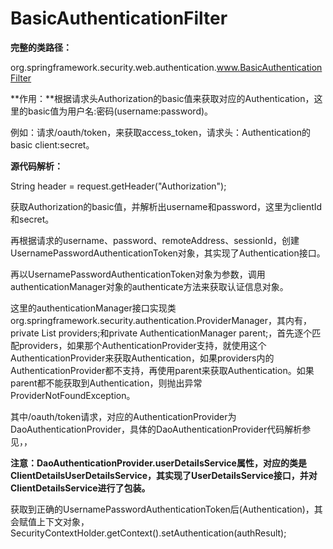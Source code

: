 # BasicAuthenticationFilter

**完整的类路径：**

org.springframework.security.web.authentication.www.BasicAuthenticationFilter



**作用：**根据请求头Authorization的basic值来获取对应的Authentication，这里的basic值为用户名:密码(username:password)。

例如：请求/oauth/token，来获取access_token，请求头：Authentication的basic client:secret。



**源代码解析：**

String header = request.getHeader("Authorization");

获取Authorization的basic值，并解析出username和password，这里为clientId和secret。



再根据请求的username、password、remoteAddress、sessionId，创建UsernamePasswordAuthenticationToken对象，其实现了Authentication接口。



再以UsernamePasswordAuthenticationToken对象为参数，调用authenticationManager对象的authenticate方法来获取认证信息对象。



这里的authenticationManager接口实现类org.springframework.security.authentication.ProviderManager，其内有，private List<AuthenticationProvider> providers;和private AuthenticationManager parent;，首先逐个匹配providers，如果那个AuthenticationProvider支持，就使用这个AuthenticationProvider来获取Authentication，如果providers内的AuthenticationProvider都不支持，再使用parent来获取Authentication。如果parent都不能获取到Authentication，则抛出异常ProviderNotFoundException。



其中/oauth/token请求，对应的AuthenticationProvider为DaoAuthenticationProvider，具体的DaoAuthenticationProvider代码解析参见，，

**注意：DaoAuthenticationProvider.userDetailsService属性，对应的类是ClientDetailsUserDetailsService，其实现了UserDetailsService接口，并对ClientDetailsService进行了包装。**



获取到正确的UsernamePasswordAuthenticationToken后(Authentication)，其会赋值上下文对象，SecurityContextHolder.getContext().setAuthentication(authResult);



